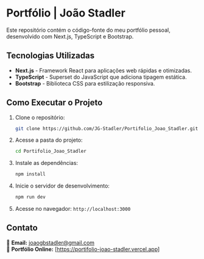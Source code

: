 # Portfólio | João Stadler

Este repositório contém o código-fonte do meu portfólio pessoal, desenvolvido com Next.js, TypeScript e Bootstrap.

## Tecnologias Utilizadas
- **Next.js** - Framework React para aplicações web rápidas e otimizadas.
- **TypeScript** - Superset do JavaScript que adiciona tipagem estática.
- **Bootstrap** - Biblioteca CSS para estilização responsiva.

## Como Executar o Projeto

1. Clone o repositório:
   ```bash
   git clone https://github.com/JG-Stadler/Portifolio_Joao_Stadler.git
   ```

2. Acesse a pasta do projeto:
   ```bash
   cd Portifolio_Joao_Stadler
   ```

3. Instale as dependências:
   ```bash
   npm install
   ```

4. Inicie o servidor de desenvolvimento:
   ```bash
   npm run dev
   ```

5. Acesse no navegador: `http://localhost:3000`

## Contato

📧 **Email:** [joaogbstadler@gmail.com](mailto:joaogbstadler@gmail.com)  
🔗 **Portfólio Online:** [https://portifolio-joao-stadler.vercel.app]

